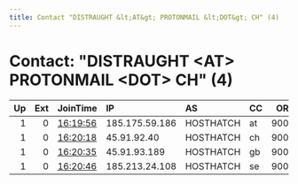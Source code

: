 ```yaml
---
title: Contact "DISTRAUGHT &lt;AT&gt; PROTONMAIL &lt;DOT&gt; CH" (4)
---
```


# Contact: "DISTRAUGHT &lt;AT&gt; PROTONMAIL &lt;DOT&gt; CH" (4)

|   Up |   Ext | JoinTime                                                                                              | IP             | AS        | CC   |   ORp |   Dirp | OS    | Version   | Nickname   |   eFamMembers |
|-----:|------:|:------------------------------------------------------------------------------------------------------|:---------------|:----------|:-----|------:|-------:|:------|:----------|:-----------|--------------:|
|    1 |     0 | [16:19:56](https://nusenu.github.io/OrNetStats/w/relay/09A1339A7CB49C68A6BF1401CC73DAE34293F42B.html) | 185.175.59.186 | HOSTHATCH | at   |  9001 |      0 | Linux | 0.4.6.10  | HSRelay    |             4 |
|    1 |     0 | [16:20:18](https://nusenu.github.io/OrNetStats/w/relay/B0565A66D07DBA1B9680E66FEB37D4D26B89CA66.html) | 45.91.92.40    | HOSTHATCH | ch   |  9001 |      0 | Linux | 0.4.6.10  | HSRelay    |             4 |
|    1 |     0 | [16:20:35](https://nusenu.github.io/OrNetStats/w/relay/67DD1368BBF7F55ABD27CE3B1DBD15CD416C9311.html) | 45.91.93.189   | HOSTHATCH | gb   |  9001 |      0 | Linux | 0.4.6.10  | HSRelay    |             4 |
|    1 |     0 | [16:20:46](https://nusenu.github.io/OrNetStats/w/relay/A40C9C06DB59363BAAE70420CFD1E9462870542A.html) | 185.213.24.108 | HOSTHATCH | se   |  9001 |      0 | Linux | 0.4.6.10  | HSRelay    |             4 |
